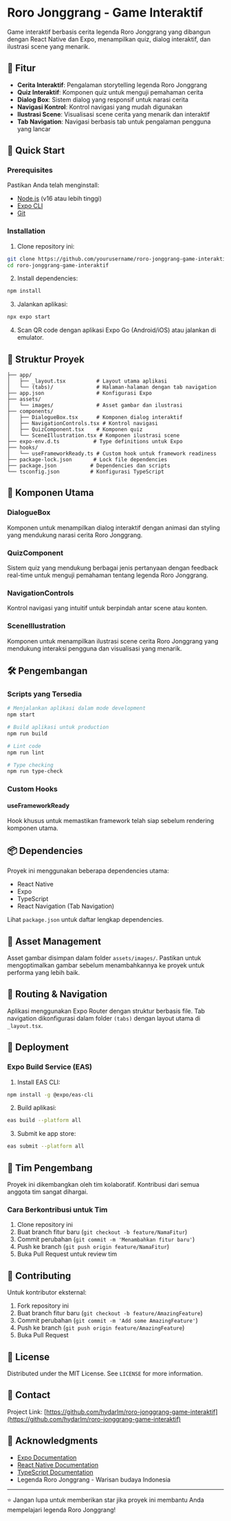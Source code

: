 # Roro Jonggrang - Game Interaktif

Game interaktif berbasis cerita legenda Roro Jonggrang yang dibangun dengan React Native dan Expo, menampilkan quiz, dialog interaktif, dan ilustrasi scene yang menarik.

## 📱 Fitur

- **Cerita Interaktif**: Pengalaman storytelling legenda Roro Jonggrang
- **Quiz Interaktif**: Komponen quiz untuk menguji pemahaman cerita
- **Dialog Box**: Sistem dialog yang responsif untuk narasi cerita
- **Navigasi Kontrol**: Kontrol navigasi yang mudah digunakan
- **Ilustrasi Scene**: Visualisasi scene cerita yang menarik dan interaktif
- **Tab Navigation**: Navigasi berbasis tab untuk pengalaman pengguna yang lancar

## 🚀 Quick Start

### Prerequisites

Pastikan Anda telah menginstall:
- [Node.js](https://nodejs.org/) (v16 atau lebih tinggi)
- [Expo CLI](https://docs.expo.dev/get-started/installation/)
- [Git](https://git-scm.com/)

### Installation

1. Clone repository ini:
```bash
git clone https://github.com/yourusername/roro-jonggrang-game-interaktif.git
cd roro-jonggrang-game-interaktif
```

2. Install dependencies:
```bash
npm install
```

3. Jalankan aplikasi:
```bash
npx expo start
```

4. Scan QR code dengan aplikasi Expo Go (Android/iOS) atau jalankan di emulator.

## 📁 Struktur Proyek

```
├── app/
│   ├── _layout.tsx          # Layout utama aplikasi
│   └── (tabs)/              # Halaman-halaman dengan tab navigation
├── app.json                 # Konfigurasi Expo
├── assets/
│   └── images/              # Asset gambar dan ilustrasi
├── components/
│   ├── DialogueBox.tsx      # Komponen dialog interaktif
│   ├── NavigationControls.tsx # Kontrol navigasi
│   ├── QuizComponent.tsx    # Komponen quiz
│   └── SceneIllustration.tsx # Komponen ilustrasi scene
├── expo-env.d.ts           # Type definitions untuk Expo
├── hooks/
│   └── useFrameworkReady.ts # Custom hook untuk framework readiness
├── package-lock.json       # Lock file dependencies
├── package.json           # Dependencies dan scripts
└── tsconfig.json          # Konfigurasi TypeScript
```

## 🔧 Komponen Utama

### DialogueBox
Komponen untuk menampilkan dialog interaktif dengan animasi dan styling yang mendukung narasi cerita Roro Jonggrang.

### QuizComponent
Sistem quiz yang mendukung berbagai jenis pertanyaan dengan feedback real-time untuk menguji pemahaman tentang legenda Roro Jonggrang.

### NavigationControls
Kontrol navigasi yang intuitif untuk berpindah antar scene atau konten.

### SceneIllustration
Komponen untuk menampilkan ilustrasi scene cerita Roro Jonggrang yang mendukung interaksi pengguna dan visualisasi yang menarik.

## 🛠️ Pengembangan

### Scripts yang Tersedia

```bash
# Menjalankan aplikasi dalam mode development
npm start

# Build aplikasi untuk production
npm run build

# Lint code
npm run lint

# Type checking
npm run type-check
```

### Custom Hooks

#### useFrameworkReady
Hook khusus untuk memastikan framework telah siap sebelum rendering komponen utama.

## 📦 Dependencies

Proyek ini menggunakan beberapa dependencies utama:
- React Native
- Expo
- TypeScript
- React Navigation (Tab Navigation)

Lihat `package.json` untuk daftar lengkap dependencies.

## 🎨 Asset Management

Asset gambar disimpan dalam folder `assets/images/`. Pastikan untuk mengoptimalkan gambar sebelum menambahkannya ke proyek untuk performa yang lebih baik.

## 🔀 Routing & Navigation

Aplikasi menggunakan Expo Router dengan struktur berbasis file. Tab navigation dikonfigurasi dalam folder `(tabs)` dengan layout utama di `_layout.tsx`.

## 🚀 Deployment

### Expo Build Service (EAS)

1. Install EAS CLI:
```bash
npm install -g @expo/eas-cli
```

2. Build aplikasi:
```bash
eas build --platform all
```

3. Submit ke app store:
```bash
eas submit --platform all
```

## 👥 Tim Pengembang

Proyek ini dikembangkan oleh tim kolaboratif. Kontribusi dari semua anggota tim sangat dihargai.

### Cara Berkontribusi untuk Tim

1. Clone repository ini
2. Buat branch fitur baru (`git checkout -b feature/NamaFitur`)
3. Commit perubahan (`git commit -m 'Menambahkan fitur baru'`)
4. Push ke branch (`git push origin feature/NamaFitur`)
5. Buka Pull Request untuk review tim

## 🤝 Contributing

Untuk kontributor eksternal:

1. Fork repository ini
2. Buat branch fitur baru (`git checkout -b feature/AmazingFeature`)
3. Commit perubahan (`git commit -m 'Add some AmazingFeature'`)
4. Push ke branch (`git push origin feature/AmazingFeature`)
5. Buka Pull Request

## 📝 License

Distributed under the MIT License. See `LICENSE` for more information.

## 📧 Contact

Project Link: [https://github.com/hydarlm/roro-jonggrang-game-interaktif](https://github.com/hydarlm/roro-jonggrang-game-interaktif)

## 🙏 Acknowledgments

- [Expo Documentation](https://docs.expo.dev/)
- [React Native Documentation](https://reactnative.dev/)
- [TypeScript Documentation](https://www.typescriptlang.org/)
- Legenda Roro Jonggrang - Warisan budaya Indonesia

---

⭐ Jangan lupa untuk memberikan star jika proyek ini membantu Anda mempelajari legenda Roro Jonggrang!